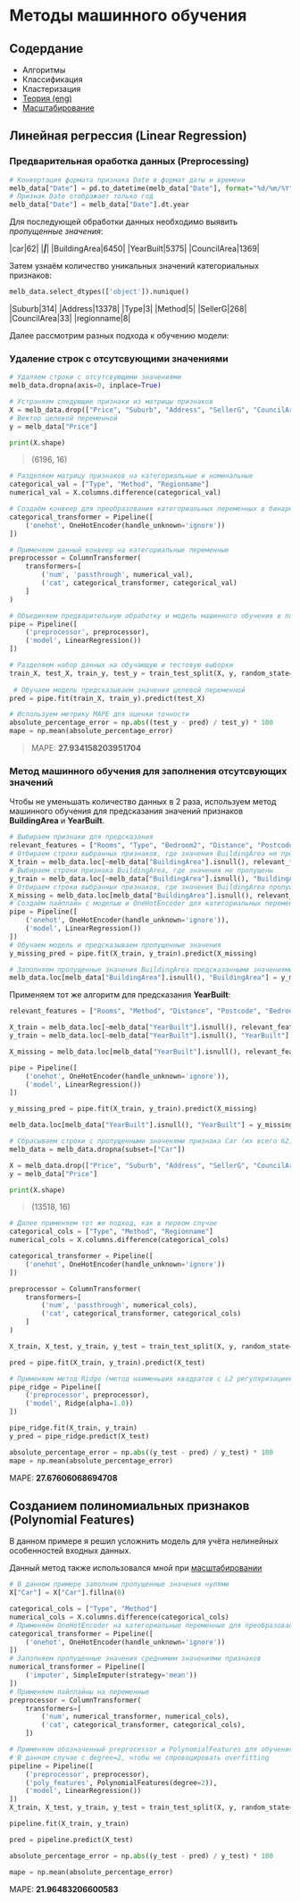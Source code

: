 # Методы машинного обучения

## Содердание

* Алгоритмы
* Классификация
* Кластеризация
* [Теория (eng)](theory.md)
* [Масштабирование](Scaler.md)

## Линейная регрессия (Linear Regression)

### Предварительная оработка данных (Preprocessing)
```Python
# Конвертация формата признака Date в формат даты и времени
melb_data["Date"] = pd.to_datetime(melb_data["Date"], format="%d/%m/%Y")
# Признак Date отображает только год
melb_data["Date"] = melb_data["Date"].dt.year
```

Для последующей обработки данных необходимо выявить _пропущенные значения_:

|car|62|
|___|___|
|BuildingArea|6450|
|YearBuilt|5375|
|CouncilArea|1369|

Затем узнаём количество уникальных значений категориальных признаков:
```Python
melb_data.select_dtypes(['object']).nunique()
```

|Suburb|314|
|Address|13378|
|Type|3|
|Method|5|
|SellerG|268|
|CouncilArea|33|
|regionname|8|

Далее рассмотрим разных подхода к обучению модели:

### Удаление строк с отсутсвующими значениями

```Python
# Удаляем строки с отсутсвующими значениями
melb_data.dropna(axis=0, inplace=True)

# Устраняем следующие признаки из матрицы признаков
X = melb_data.drop(["Price", "Suburb", "Address", "SellerG", "CouncilArea"], axis=1)
# Вектор целевой переменной
y = melb_data["Price"]

print(X.shape)
```

> (6196, 16)

```Python
# Разделяем матрицу признаков на категориальные и номинальные
categorical_val = ["Type", "Method", "Regionname"]
numerical_val = X.columns.difference(categorical_val)

# Создаём конвеер для преобразования категориальных переменных в бинарные представления
categorical_transformer = Pipeline([
    ('onehot', OneHotEncoder(handle_unknown='ignore'))
])

# Применяем данный конвеер на категориальные переменные
preprocessor = ColumnTransformer(
    transformers=[
        ('num', 'passthrough', numerical_val),
        ('cat', categorical_transformer, categorical_val)
    ]
)

# Объединяем предварительную обработку и модель машинного обучения в пайплайн
pipe = Pipeline([
    ('preprocessor', preprocessor),
    ('model', LinearRegression())
])

# Разделяем набор данных на обучающую и тестовую выборки
train_X, test_X, train_y, test_y = train_test_split(X, y, random_state=0)
 
 # Обучаем модель предсказываем значения целевой переменной
pred = pipe.fit(train_X, train_y).predict(test_X)
```
```Python
# Используем метрику MAPE для оценки точности
absolute_percentage_error = np.abs((test_y - pred) / test_y) * 100
mape = np.mean(absolute_percentage_error)
```
> MAPE: __27.934158203951704__

### Метод машинного обучения для заполнения отсутсвующих значений

Чтобы не уменьшать количество данных в 2 раза, используем метод машинного обучения для предсказания значений признаков __BuildingArea__ и __YearBuilt__.

```Python
# Выбираем признаки для предсказания
relevant_features = ["Rooms", "Type", "Bedroom2", "Distance", "Postcode", "Bathroom", "Car", "Landsize", "Regionname"]
# Отбираем строки выбранных признаков, где значения BuildingArea не пропущены
X_train = melb_data.loc[~melb_data["BuildingArea"].isnull(), relevant_features]
# Выбираем строки признака BuildingArea, где значения не пропущены
y_train = melb_data.loc[~melb_data["BuildingArea"].isnull(), "BuildingArea"]
# Отбираем строки выбранных признаков, где значения BuildingArea пропущены
X_missing = melb_data.loc[melb_data["BuildingArea"].isnull(), relevant_features]
# Создаём пайплайн с моделью и OneHotEncoder для категориальных переменных
pipe = Pipeline([
    ('onehot', OneHotEncoder(handle_unknown='ignore')),
    ('model', LinearRegression())
])
# Обучаем модель и предсказываем пропущенные значения
y_missing_pred = pipe.fit(X_train, y_train).predict(X_missing)

# Заполняем пропущенные значения BuildingArea предсказанными значениями
melb_data.loc[melb_data["BuildingArea"].isnull(), "BuildingArea"] = y_missing_pred
```
Применяем тот же алгоритм для предсказания __YearBuilt__:

```Python
relevant_features = ["Rooms", "Method", "Distance", "Postcode", "Bedroom2", "Bathroom", "Car", "Landsize", "BuildingArea", "Regionname"]

X_train = melb_data.loc[~melb_data["YearBuilt"].isnull(), relevant_features]
y_train = melb_data.loc[~melb_data["YearBuilt"].isnull(), "YearBuilt"]

X_missing = melb_data.loc[melb_data["YearBuilt"].isnull(), relevant_features]

pipe = Pipeline([
    ('onehot', OneHotEncoder(handle_unknown='ignore')),
    ('model', LinearRegression())
])

y_missing_pred = pipe.fit(X_train, y_train).predict(X_missing)

melb_data.loc[melb_data["YearBuilt"].isnull(), "YearBuilt"] = y_missing_pred
```
```Python
# Сбрасываем строки с пропущенными значенями признака Car (их всего 62)
melb_data = melb_data.dropna(subset=["Car"])

X = melb_data.drop(["Price", "Suburb", "Address", "SellerG", "CouncilArea"], axis=1)
y = melb_data["Price"]

print(X.shape)
```

> (13518, 16)

```Python
# Далее применяем тот же подход, как в первом случае
categorical_cols = ["Type", "Method", "Regionname"]
numerical_cols = X.columns.difference(categorical_cols)

categorical_transformer = Pipeline([
    ('onehot', OneHotEncoder(handle_unknown='ignore'))
])

preprocessor = ColumnTransformer(
    transformers=[
        ('num', 'passthrough', numerical_cols),
        ('cat', categorical_transformer, categorical_cols)
    ]
)

X_train, X_test, y_train, y_test = train_test_split(X, y, random_state=0)

pred = pipe.fit(X_train, y_train).predict(X_test)

# Применяем метод Ridge (метод наименьших квадратов с L2 регуляризацией)
pipe_ridge = Pipeline([
    ('preprocessor', preprocessor),
    ('model', Ridge(alpha=1.0))
])

pipe_ridge.fit(X_train, y_train)
y_pred = pipe_ridge.predict(X_test)
```
```Python
absolute_percentage_error = np.abs((y_test - pred) / y_test) * 100
mape = np.mean(absolute_percentage_error)
```
MAPE: __27.67606068694708__

## Созданием полиномиальных признаков (Polynomial Features)

В данном примере я решил усложнить модель для учёта нелинейных особенностей входных данных.

Данный метод также использовался мной при [масштабировании](Scaler.md)

```Python
# В данном примере заполним пропущенные значения нулями
X["Car"] = X["Car"].fillna(0)

categorical_cols = ["Type", "Method"]
numerical_cols = X.columns.difference(categorical_cols)
# Применяем OneHotEncoder на категориальные переменные для преобразования их в бинарные значения
categorical_transformer = Pipeline([
    ('onehot', OneHotEncoder(handle_unknown='ignore'))
])
# Заполняем пропущенные значения среднимим значениями признаков
numerical_transformer = Pipeline([
    ('imputer', SimpleImputer(strategy='mean'))
])
# Применяем пайплайны на переменные
preprocessor = ColumnTransformer(
    transformers=[
        ('num', numerical_transformer, numerical_cols),
        ('cat', categorical_transformer, categorical_cols),
    ])

# Применяем обозначенный preprocessor и PolynomialFeatures для обучения на нелинейных закономерностях
# В данном случае с degree=2, чтобы не спровоцировать overfitting
pipeline = Pipeline([
    ('preprocessor', preprocessor),
    ('poly_features', PolynomialFeatures(degree=2)),
    ('model', LinearRegression())
])
X_train, X_test, y_train, y_test = train_test_split(X, y, random_state=0)

pipeline.fit(X_train, y_train)

pred = pipeline.predict(X_test)
```
```Python
absolute_percentage_error = np.abs((y_test - pred) / y_test) * 100

mape = np.mean(absolute_percentage_error)
```
MAPE: __21.96483206600583__

